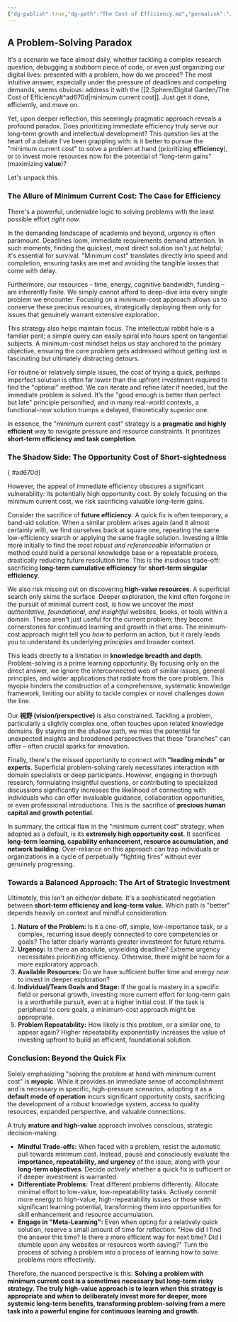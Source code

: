 ```yaml
---
{"dg-publish":true,"dg-path":"The Cost of Efficiency.md","permalink":"/the-cost-of-efficiency/","tags":["Mindset/Reflection","debate","gardenEntry"],"created":"2025-05-10 13:24"}
---
```


## A Problem-Solving Paradox

It's a scenario we face almost daily, whether tackling a complex research question, debugging a stubborn piece of code, or even just organizing our digital lives: presented with a problem, how do we proceed? The most intuitive answer, especially under the pressure of deadlines and competing demands, seems obvious: address it with the [[2.Sphere/Digital Garden/The Cost of Efficiency#^ad670d\|minimum current cost]]. Just get it done, efficiently, and move on.

Yet, upon deeper reflection, this seemingly pragmatic approach reveals a profound paradox. Does prioritizing immediate efficiency truly serve our long-term growth and intellectual development? This question lies at the heart of a debate I've been grappling with: is it better to pursue the "minimum current cost" to solve a problem at hand (prioritizing **efficiency**), or to invest more resources now for the potential of "long-term gains" (maximizing **value**)?

Let's unpack this.

### The Allure of Minimum Current Cost: The Case for Efficiency

There's a powerful, undeniable logic to solving problems with the least possible effort *right now*.

In the demanding landscape of academia and beyond, urgency is often paramount. Deadlines loom, immediate requirements demand attention. In such moments, finding the quickest, most direct solution isn't just helpful; it's essential for survival. "Minimum cost" translates directly into speed and completion, ensuring tasks are met and avoiding the tangible losses that come with delay.

Furthermore, our resources – time, energy, cognitive bandwidth, funding – are inherently finite. We simply cannot afford to deep-dive into every single problem we encounter. Focusing on a minimum-cost approach allows us to conserve these precious resources, strategically deploying them only for issues that genuinely warrant extensive exploration.

This strategy also helps maintain focus. The intellectual rabbit hole is a familiar peril; a simple query can easily spiral into hours spent on tangential subjects. A minimum-cost mindset helps us stay anchored to the primary objective, ensuring the core problem gets addressed without getting lost in fascinating but ultimately distracting detours.

For routine or relatively simple issues, the cost of trying a quick, perhaps imperfect solution is often far lower than the upfront investment required to find the "optimal" method. We can iterate and refine later if needed, but the immediate problem is solved. It’s the "good enough is better than perfect but late" principle personified, and in many real-world contexts, a functional-now solution trumps a delayed, theoretically superior one.

In essence, the "minimum current cost" strategy is a **pragmatic and highly efficient** way to navigate pressure and resource constraints. It prioritizes **short-term efficiency and task completion**.

### The Shadow Side: The Opportunity Cost of Short-sightedness
{ #ad670d}


However, the appeal of immediate efficiency obscures a significant vulnerability: its potentially high opportunity cost. By solely focusing on the minimum current cost, we risk sacrificing valuable long-term gains.

Consider the sacrifice of **future efficiency**. A quick fix is often temporary, a band-aid solution. When a similar problem arises again (and it almost certainly will), we find ourselves back at square one, repeating the same low-efficiency search or applying the same fragile solution. Investing a little more initially to find the *most robust and referenceable* information or method could build a personal knowledge base or a repeatable process, drastically reducing future resolution time. This is the insidious trade-off: sacrificing **long-term cumulative efficiency** for **short-term singular efficiency**.

We also risk missing out on discovering **high-value resources**. A superficial search only skims the surface. Deeper exploration, the kind often forgone in the pursuit of minimal current cost, is how we uncover the *most authoritative, foundational, and insightful* websites, books, or tools within a domain. These aren't just useful for the current problem; they become cornerstones for continued learning and growth in that area. The minimum-cost approach might tell you *how* to perform an action, but it rarely leads you to understand its underlying *principles* and broader context.

This leads directly to a limitation in **knowledge breadth and depth**. Problem-solving is a prime learning opportunity. By focusing only on the direct answer, we ignore the interconnected web of similar issues, general principles, and wider applications that radiate from the core problem. This myopia hinders the construction of a comprehensive, systematic knowledge framework, limiting our ability to tackle complex or novel challenges down the line.

Our **視野 (vision/perspective)** is also constrained. Tackling a problem, particularly a slightly complex one, often touches upon related knowledge domains. By staying on the shallow path, we miss the potential for unexpected insights and broadened perspectives that these "branches" can offer – often crucial sparks for innovation.

Finally, there's the missed opportunity to connect with **"leading minds" or experts**. Superficial problem-solving rarely necessitates interaction with domain specialists or deep participants. However, engaging in thorough research, formulating insightful questions, or contributing to specialized discussions significantly increases the likelihood of connecting with individuals who can offer invaluable guidance, collaboration opportunities, or even professional introductions. This is the sacrifice of **precious human capital and growth potential**.

In summary, the critical flaw in the "minimum current cost" strategy, when adopted as a default, is its **extremely high opportunity cost**. It sacrifices **long-term learning, capability enhancement, resource accumulation, and network building**. Over-reliance on this approach can trap individuals or organizations in a cycle of perpetually "fighting fires" without ever genuinely progressing.

### Towards a Balanced Approach: The Art of Strategic Investment

Ultimately, this isn't an either/or debate. It's a sophisticated negotiation between **short-term efficiency and long-term value**. Which path is "better" depends heavily on context and mindful consideration:

1.  **Nature of the Problem:** Is it a one-off, simple, low-importance task, or a complex, recurring issue deeply connected to core competencies or goals? The latter clearly warrants greater investment for future returns.
2.  **Urgency:** Is there an absolute, unyielding deadline? Extreme urgency necessitates prioritizing efficiency. Otherwise, there might be room for a more exploratory approach.
3.  **Available Resources:** Do we have sufficient buffer time and energy *now* to invest in deeper exploration?
4.  **Individual/Team Goals and Stage:** If the goal is mastery in a specific field or personal growth, investing more current effort for long-term gain is a worthwhile pursuit, even at a higher initial cost. If the task is peripheral to core goals, a minimum-cost approach might be appropriate.
5.  **Problem Repeatability:** How likely is this problem, or a similar one, to appear again? Higher repeatability exponentially increases the value of investing upfront to build an efficient, foundational solution.

### Conclusion: Beyond the Quick Fix

Solely emphasizing "solving the problem at hand with minimum current cost" is **myopic**. While it provides an immediate sense of accomplishment and is necessary in specific, high-pressure scenarios, adopting it as a **default mode of operation** incurs significant opportunity costs, sacrificing the development of a robust knowledge system, access to quality resources, expanded perspective, and valuable connections.

A truly **mature and high-value** approach involves conscious, strategic decision-making:

*   **Mindful Trade-offs:** When faced with a problem, resist the automatic pull towards minimum cost. Instead, pause and consciously evaluate the **importance, repeatability, and urgency** of the issue, along with your **long-term objectives**. Decide *actively* whether a quick fix is sufficient or if deeper investment is warranted.
*   **Differentiate Problems:** Treat different problems differently. Allocate minimal effort to low-value, low-repeatability tasks. Actively commit more energy to high-value, high-repeatability issues or those with significant learning potential, transforming them into opportunities for skill enhancement and resource accumulation.
*   **Engage in "Meta-Learning":** Even when opting for a relatively quick solution, reserve a small amount of time for reflection: "How did I find the answer this time? Is there a more efficient way for next time? Did I stumble upon any websites or resources worth saving?" Turn the process of solving a problem into a process of learning how to solve problems more effectively.

Therefore, the nuanced perspective is this: **Solving a problem with minimum current cost is a sometimes necessary but long-term risky strategy. The truly high-value approach is to learn *when* this strategy is appropriate and *when* to deliberately invest more for deeper, more systemic long-term benefits, transforming problem-solving from a mere task into a powerful engine for continuous learning and growth.**